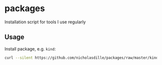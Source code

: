 # packages

Installation script for tools I use regularly

## Usage

Install package, e.g. `kind`:

```bash
curl --silent https://github.com/nicholasdille/packages/raw/master/kind/install.sh | sh
```
